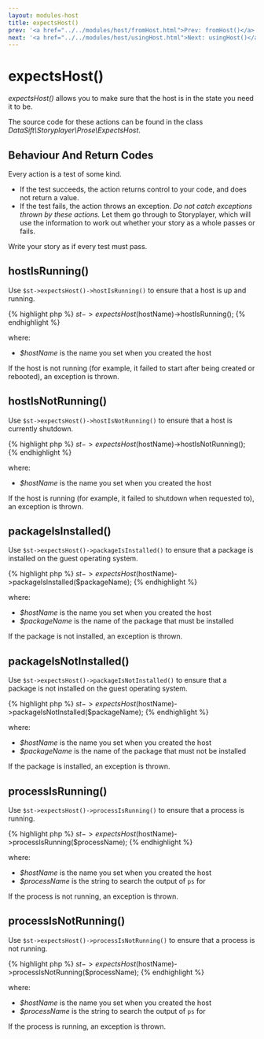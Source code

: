 ```yaml
---
layout: modules-host
title: expectsHost()
prev: '<a href="../../modules/host/fromHost.html">Prev: fromHost()</a>'
next: '<a href="../../modules/host/usingHost.html">Next: usingHost()</a>'
---
```


# expectsHost()

_expectsHost()_ allows you to make sure that the host is in the state you need it to be.

The source code for these actions can be found in the class _DataSift\Storyplayer\Prose\ExpectsHost_.

## Behaviour And Return Codes

Every action is a test of some kind.

* If the test succeeds, the action returns control to your code, and does not return a value.
* If the test fails, the action throws an exception. _Do not catch exceptions thrown by these actions._ Let them go through to Storyplayer, which will use the information to work out whether your story as a whole passes or fails.

Write your story as if every test must pass.

## hostIsRunning()

Use `$st->expectsHost()->hostIsRunning()` to ensure that a host is up and running.

{% highlight php %}
$st->expectsHost($hostName)->hostIsRunning();
{% endhighlight %}

where:

* _$hostName_ is the name you set when you created the host

If the host is not running (for example, it failed to start after being created or rebooted), an exception is thrown.

## hostIsNotRunning()

Use `$st->expectsHost()->hostIsNotRunning()` to ensure that a host is currently shutdown.

{% highlight php %}
$st->expectsHost($hostName)->hostIsNotRunning();
{% endhighlight %}

where:

* _$hostName_ is the name you set when you created the host

If the host is running (for example, it failed to shutdown when requested to), an exception is thrown.

## packageIsInstalled()

Use `$st->expectsHost()->packageIsInstalled()` to ensure that a package is installed on the guest operating system.

{% highlight php %}
$st->expectsHost($hostName)->packageIsInstalled($packageName);
{% endhighlight %}

where:

* _$hostName_ is the name you set when you created the host
* _$packageName_ is the name of the package that must be installed

If the package is not installed, an exception is thrown.

## packageIsNotInstalled()

Use `$st->expectsHost()->packageIsNotInstalled()` to ensure that a package is not installed on the guest operating system.

{% highlight php %}
$st->expectsHost($hostName)->packageIsNotInstalled($packageName);
{% endhighlight %}

where:

* _$hostName_ is the name you set when you created the host
* _$packageName_ is the name of the package that must not be installed

If the package is installed, an exception is thrown.

## processIsRunning()

Use `$st->expectsHost()->processIsRunning()` to ensure that a process is running.

{% highlight php %}
$st->expectsHost($hostName)->processIsRunning($processName);
{% endhighlight %}

where:

* _$hostName_ is the name you set when you created the host
* _$processName_ is the string to search the output of `ps` for

If the process is not running, an exception is thrown.

## processIsNotRunning()

Use `$st->expectsHost()->processIsNotRunning()` to ensure that a process is not running.

{% highlight php %}
$st->expectsHost($hostName)->processIsNotRunning($processName);
{% endhighlight %}

where:

* _$hostName_ is the name you set when you created the host
* _$processName_ is the string to search the output of `ps` for

If the process is running, an exception is thrown.
